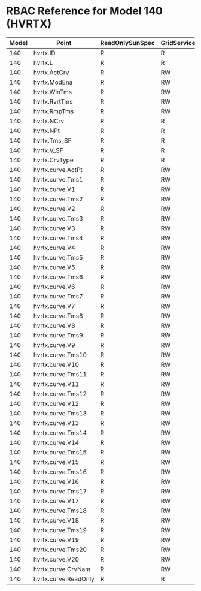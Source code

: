 # RBAC Reference for Model 140 (HVRTX)

| Model | Point | ReadOnlySunSpec | GridServiceSunSpec | NetworkAdministratorSunSpec | SuperAdministratorSpec | 
|-------|-------|------------------|---------------------|------------------|--------------------|
| 140 | hvrtx.ID | R | R | R | R |
| 140 | hvrtx.L | R | R | R | R |
| 140 | hvrtx.ActCrv | R | RW | R | RW |
| 140 | hvrtx.ModEna | R | RW | R | RW |
| 140 | hvrtx.WinTms | R | RW | R | RW |
| 140 | hvrtx.RvrtTms | R | RW | R | RW |
| 140 | hvrtx.RmpTms | R | RW | R | RW |
| 140 | hvrtx.NCrv | R | R | R | R |
| 140 | hvrtx.NPt | R | R | R | R |
| 140 | hvrtx.Tms_SF | R | R | R | R |
| 140 | hvrtx.V_SF | R | R | R | R |
| 140 | hvrtx.CrvType | R | R | R | R |
| 140 | hvrtx.curve.ActPt | R | RW | R | RW |
| 140 | hvrtx.curve.Tms1 | R | RW | R | RW |
| 140 | hvrtx.curve.V1 | R | RW | R | RW |
| 140 | hvrtx.curve.Tms2 | R | RW | R | RW |
| 140 | hvrtx.curve.V2 | R | RW | R | RW |
| 140 | hvrtx.curve.Tms3 | R | RW | R | RW |
| 140 | hvrtx.curve.V3 | R | RW | R | RW |
| 140 | hvrtx.curve.Tms4 | R | RW | R | RW |
| 140 | hvrtx.curve.V4 | R | RW | R | RW |
| 140 | hvrtx.curve.Tms5 | R | RW | R | RW |
| 140 | hvrtx.curve.V5 | R | RW | R | RW |
| 140 | hvrtx.curve.Tms6 | R | RW | R | RW |
| 140 | hvrtx.curve.V6 | R | RW | R | RW |
| 140 | hvrtx.curve.Tms7 | R | RW | R | RW |
| 140 | hvrtx.curve.V7 | R | RW | R | RW |
| 140 | hvrtx.curve.Tms8 | R | RW | R | RW |
| 140 | hvrtx.curve.V8 | R | RW | R | RW |
| 140 | hvrtx.curve.Tms9 | R | RW | R | RW |
| 140 | hvrtx.curve.V9 | R | RW | R | RW |
| 140 | hvrtx.curve.Tms10 | R | RW | R | RW |
| 140 | hvrtx.curve.V10 | R | RW | R | RW |
| 140 | hvrtx.curve.Tms11 | R | RW | R | RW |
| 140 | hvrtx.curve.V11 | R | RW | R | RW |
| 140 | hvrtx.curve.Tms12 | R | RW | R | RW |
| 140 | hvrtx.curve.V12 | R | RW | R | RW |
| 140 | hvrtx.curve.Tms13 | R | RW | R | RW |
| 140 | hvrtx.curve.V13 | R | RW | R | RW |
| 140 | hvrtx.curve.Tms14 | R | RW | R | RW |
| 140 | hvrtx.curve.V14 | R | RW | R | RW |
| 140 | hvrtx.curve.Tms15 | R | RW | R | RW |
| 140 | hvrtx.curve.V15 | R | RW | R | RW |
| 140 | hvrtx.curve.Tms16 | R | RW | R | RW |
| 140 | hvrtx.curve.V16 | R | RW | R | RW |
| 140 | hvrtx.curve.Tms17 | R | RW | R | RW |
| 140 | hvrtx.curve.V17 | R | RW | R | RW |
| 140 | hvrtx.curve.Tms18 | R | RW | R | RW |
| 140 | hvrtx.curve.V18 | R | RW | R | RW |
| 140 | hvrtx.curve.Tms19 | R | RW | R | RW |
| 140 | hvrtx.curve.V19 | R | RW | R | RW |
| 140 | hvrtx.curve.Tms20 | R | RW | R | RW |
| 140 | hvrtx.curve.V20 | R | RW | R | RW |
| 140 | hvrtx.curve.CrvNam | R | RW | R | RW |
| 140 | hvrtx.curve.ReadOnly | R | R | R | R |
